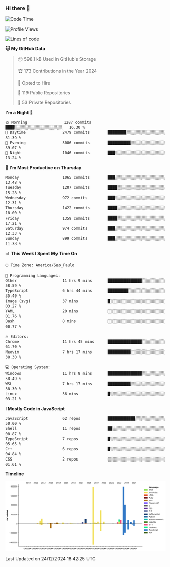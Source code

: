 ### Hi there 👋

<!--START_SECTION:waka-->
![Code Time](http://img.shields.io/badge/Code%20Time-6%2C792%20hrs%2044%20mins-blue)

![Profile Views](http://img.shields.io/badge/Profile%20Views-0-blue)

![Lines of code](https://img.shields.io/badge/From%20Hello%20World%20I%27ve%20Written-3.3%20million%20lines%20of%20code-blue)

**🐱 My GitHub Data** 

> 📦 598.1 kB Used in GitHub's Storage 
 > 
> 🏆 173 Contributions in the Year 2024
 > 
> 💼 Opted to Hire
 > 
> 📜 119 Public Repositories 
 > 
> 🔑 53 Private Repositories 
 > 
**I'm a Night 🦉** 

```text
🌞 Morning                1287 commits        ████░░░░░░░░░░░░░░░░░░░░░   16.30 % 
🌆 Daytime                2479 commits        ████████░░░░░░░░░░░░░░░░░   31.39 % 
🌃 Evening                3086 commits        ██████████░░░░░░░░░░░░░░░   39.07 % 
🌙 Night                  1046 commits        ███░░░░░░░░░░░░░░░░░░░░░░   13.24 % 
```
📅 **I'm Most Productive on Thursday** 

```text
Monday                   1065 commits        ███░░░░░░░░░░░░░░░░░░░░░░   13.48 % 
Tuesday                  1207 commits        ████░░░░░░░░░░░░░░░░░░░░░   15.28 % 
Wednesday                972 commits         ███░░░░░░░░░░░░░░░░░░░░░░   12.31 % 
Thursday                 1422 commits        ████░░░░░░░░░░░░░░░░░░░░░   18.00 % 
Friday                   1359 commits        ████░░░░░░░░░░░░░░░░░░░░░   17.21 % 
Saturday                 974 commits         ███░░░░░░░░░░░░░░░░░░░░░░   12.33 % 
Sunday                   899 commits         ███░░░░░░░░░░░░░░░░░░░░░░   11.38 % 
```


📊 **This Week I Spent My Time On** 

```text
🕑︎ Time Zone: America/Sao_Paulo

💬 Programming Languages: 
Other                    11 hrs 9 mins       ███████████████░░░░░░░░░░   58.59 % 
TypeScript               6 hrs 44 mins       █████████░░░░░░░░░░░░░░░░   35.40 % 
Image (svg)              37 mins             █░░░░░░░░░░░░░░░░░░░░░░░░   03.27 % 
YAML                     20 mins             ░░░░░░░░░░░░░░░░░░░░░░░░░   01.76 % 
Bash                     8 mins              ░░░░░░░░░░░░░░░░░░░░░░░░░   00.77 % 

🔥 Editors: 
Chrome                   11 hrs 45 mins      ███████████████░░░░░░░░░░   61.70 % 
Neovim                   7 hrs 17 mins       ██████████░░░░░░░░░░░░░░░   38.30 % 

💻 Operating System: 
Windows                  11 hrs 8 mins       ███████████████░░░░░░░░░░   58.49 % 
WSL                      7 hrs 17 mins       ██████████░░░░░░░░░░░░░░░   38.30 % 
Linux                    36 mins             █░░░░░░░░░░░░░░░░░░░░░░░░   03.21 % 
```

**I Mostly Code in JavaScript** 

```text
JavaScript               62 repos            ████████████░░░░░░░░░░░░░   50.00 % 
Shell                    11 repos            ██░░░░░░░░░░░░░░░░░░░░░░░   08.87 % 
TypeScript               7 repos             █░░░░░░░░░░░░░░░░░░░░░░░░   05.65 % 
C++                      6 repos             █░░░░░░░░░░░░░░░░░░░░░░░░   04.84 % 
CSS                      2 repos             ░░░░░░░░░░░░░░░░░░░░░░░░░   01.61 % 
```



**Timeline**

![Lines of Code chart](https://raw.githubusercontent.com/jampow/jampow/master/assets/bar_graph.png)


 Last Updated on 24/12/2024 18:42:25 UTC
<!--END_SECTION:waka-->
